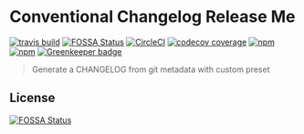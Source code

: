 # Conventional Changelog Release Me

[![travis build](https://img.shields.io/travis/design4pro/conventional-changelog-release-me.svg)](https://travis-ci.org/design4pro/conventional-changelog-release-me) [![FOSSA Status](https://app.fossa.io/api/projects/git%2Bgithub.com%2Fdesign4pro%2Fconventional-changelog-release-me.svg?type=shield)](https://app.fossa.io/projects/git%2Bgithub.com%2Fdesign4pro%2Fconventional-changelog-release-me?ref=badge_shield)
 [![CircleCI](https://circleci.com/gh/design4pro/conventional-changelog-release-me.svg?&style=shield&circle-token=c5ec0ec413ce513232833145b35613fa008e8cee)](https://circleci.com/gh/design4pro/conventional-changelog-release-me) [![codecov coverage](https://img.shields.io/codecov/c/gh/design4pro/conventional-changelog-release-me.svg)](https://codecov.io/gh/design4pro/conventional-changelog-release-me) [![npm](https://img.shields.io/npm/v/conventional-changelog-release-me.svg)](https://www.npmjs.com/package/conventional-changelog-release-me) [![npm](https://img.shields.io/npm/dt/conventional-changelog-release-me.svg)](https://www.npmjs.com/package/conventional-changelog-release-me) [![Greenkeeper badge](https://badges.greenkeeper.io/design4pro/conventional-changelog-release-me.svg)](https://greenkeeper.io/)

> Generate a CHANGELOG from git metadata with custom preset


## License
[![FOSSA Status](https://app.fossa.io/api/projects/git%2Bgithub.com%2Fdesign4pro%2Fconventional-changelog-release-me.svg?type=large)](https://app.fossa.io/projects/git%2Bgithub.com%2Fdesign4pro%2Fconventional-changelog-release-me?ref=badge_large)